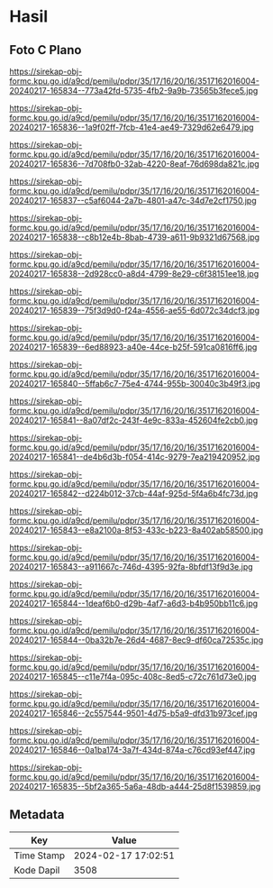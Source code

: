 # Hasil

## Foto C Plano

https://sirekap-obj-formc.kpu.go.id/a9cd/pemilu/pdpr/35/17/16/20/16/3517162016004-20240217-165834--773a42fd-5735-4fb2-9a9b-73565b3fece5.jpg

https://sirekap-obj-formc.kpu.go.id/a9cd/pemilu/pdpr/35/17/16/20/16/3517162016004-20240217-165836--1a9f02ff-7fcb-41e4-ae49-7329d62e6479.jpg

https://sirekap-obj-formc.kpu.go.id/a9cd/pemilu/pdpr/35/17/16/20/16/3517162016004-20240217-165836--7d708fb0-32ab-4220-8eaf-76d698da821c.jpg

https://sirekap-obj-formc.kpu.go.id/a9cd/pemilu/pdpr/35/17/16/20/16/3517162016004-20240217-165837--c5af6044-2a7b-4801-a47c-34d7e2cf1750.jpg

https://sirekap-obj-formc.kpu.go.id/a9cd/pemilu/pdpr/35/17/16/20/16/3517162016004-20240217-165838--c8b12e4b-8bab-4739-a611-9b9321d67568.jpg

https://sirekap-obj-formc.kpu.go.id/a9cd/pemilu/pdpr/35/17/16/20/16/3517162016004-20240217-165838--2d928cc0-a8d4-4799-8e29-c6f38151ee18.jpg

https://sirekap-obj-formc.kpu.go.id/a9cd/pemilu/pdpr/35/17/16/20/16/3517162016004-20240217-165839--75f3d9d0-f24a-4556-ae55-6d072c34dcf3.jpg

https://sirekap-obj-formc.kpu.go.id/a9cd/pemilu/pdpr/35/17/16/20/16/3517162016004-20240217-165839--6ed88923-a40e-44ce-b25f-591ca0816ff6.jpg

https://sirekap-obj-formc.kpu.go.id/a9cd/pemilu/pdpr/35/17/16/20/16/3517162016004-20240217-165840--5ffab6c7-75e4-4744-955b-30040c3b49f3.jpg

https://sirekap-obj-formc.kpu.go.id/a9cd/pemilu/pdpr/35/17/16/20/16/3517162016004-20240217-165841--8a07df2c-243f-4e9c-833a-452604fe2cb0.jpg

https://sirekap-obj-formc.kpu.go.id/a9cd/pemilu/pdpr/35/17/16/20/16/3517162016004-20240217-165841--de4b6d3b-f054-414c-9279-7ea219420952.jpg

https://sirekap-obj-formc.kpu.go.id/a9cd/pemilu/pdpr/35/17/16/20/16/3517162016004-20240217-165842--d224b012-37cb-44af-925d-5f4a6b4fc73d.jpg

https://sirekap-obj-formc.kpu.go.id/a9cd/pemilu/pdpr/35/17/16/20/16/3517162016004-20240217-165843--e8a2100a-8f53-433c-b223-8a402ab58500.jpg

https://sirekap-obj-formc.kpu.go.id/a9cd/pemilu/pdpr/35/17/16/20/16/3517162016004-20240217-165843--a911667c-746d-4395-92fa-8bfdf13f9d3e.jpg

https://sirekap-obj-formc.kpu.go.id/a9cd/pemilu/pdpr/35/17/16/20/16/3517162016004-20240217-165844--1deaf6b0-d29b-4af7-a6d3-b4b950bb11c6.jpg

https://sirekap-obj-formc.kpu.go.id/a9cd/pemilu/pdpr/35/17/16/20/16/3517162016004-20240217-165844--0ba32b7e-26d4-4687-8ec9-df60ca72535c.jpg

https://sirekap-obj-formc.kpu.go.id/a9cd/pemilu/pdpr/35/17/16/20/16/3517162016004-20240217-165845--c11e7f4a-095c-408c-8ed5-c72c761d73e0.jpg

https://sirekap-obj-formc.kpu.go.id/a9cd/pemilu/pdpr/35/17/16/20/16/3517162016004-20240217-165846--2c557544-9501-4d75-b5a9-dfd31b973cef.jpg

https://sirekap-obj-formc.kpu.go.id/a9cd/pemilu/pdpr/35/17/16/20/16/3517162016004-20240217-165846--0a1ba174-3a7f-434d-874a-c76cd93ef447.jpg

https://sirekap-obj-formc.kpu.go.id/a9cd/pemilu/pdpr/35/17/16/20/16/3517162016004-20240217-165835--5bf2a365-5a6a-48db-a444-25d8f1539859.jpg


## Metadata

| Key        | Value               |
| ---------- | ------------------- |
| Time Stamp | 2024-02-17 17:02:51 |
| Kode Dapil | 3508                |



